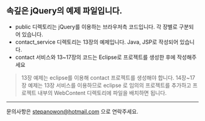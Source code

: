 ## 속깊은 jQuery의 예제 파일입니다.

* public 디렉토리는 jQuery를 이용하는 브라우저측 코드입니다. 각 장별로 구분되어 있습니다.
* contact_service 디렉토리는 13장의 예제입니다. Java, JSP로 작성되어 있습니다.
* contact 서비스와 13~17장의 코드는 Eclipse로 프로젝트를 생성한 후에 작성해주세요
>13장 예제는 eclipse를 이용해 contact 프로젝트를 생성해야 합니다.
>14장~17장 예제는 13장 서비스를 이용하므로 eclipse 로 임의의 프로젝트를 추가하고 프로젝트 내부의 WebContent 디렉토리에 파일을 배치하면 됩니다. 
***
문의사항은 <stepanowon@hotmail.com> 으로 연락주세요.
